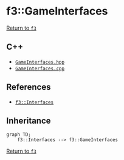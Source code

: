 # f3::GameInterfaces

[Return to `f3`](/docs/f3.md)

## C++

- [`GameInterfaces.hpp`](/src/f3/GameInterfaces.hpp)
- [`GameInterfaces.cpp`](/src/f3/GameInterfaces.cpp)

## References

- [`f3::Interfaces`](/docs/f3/Interfaces.md)

## Inheritance

```mermaid
graph TD;
    f3::Interfaces --> f3::GameInterfaces
```

[Return to `f3`](/docs/f3.md)